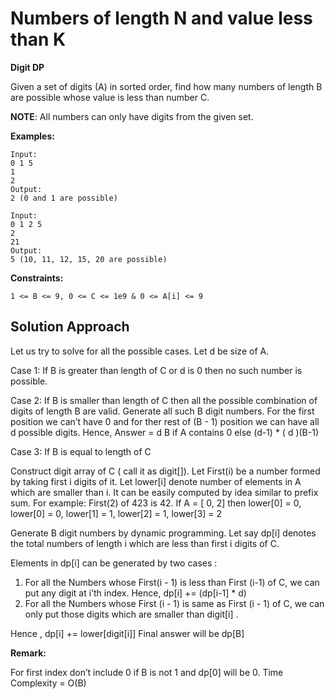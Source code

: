 # Numbers of length N and value less than K

**Digit DP**

Given a set of digits (A) in sorted order, find how many numbers of length B are possible whose value is less than number C.

**NOTE**: All numbers can only have digits from the given set.

**Examples:**

```
Input:
0 1 5
1
2
Output:
2 (0 and 1 are possible)

Input:
0 1 2 5
2
21
Output:
5 (10, 11, 12, 15, 20 are possible)
```

**Constraints:**

`1 <= B <= 9, 0 <= C <= 1e9 & 0 <= A[i] <= 9`

## Solution Approach

Let us try to solve for all the possible cases.
Let d be size of A.

Case 1: If B is greater than length of C or d is 0 then no such number is possible.

Case 2: If B is smaller than length of C then all the possible combination of digits of length B are valid.
Generate all such B digit numbers.
For the first position we can’t have 0 and for ther rest of (B - 1) position we can have all d possible digits.
Hence, Answer = d B if A contains 0 else (d-1) \* ( d )(B-1)

Case 3: If B is equal to length of C

Construct digit array of C ( call it as digit[]).
Let First(i) be a number formed by taking first i digits of it.
Let lower[i] denote number of elements in A which are smaller than i.
It can be easily computed by idea similar to prefix sum.
For example:
First(2) of 423 is 42.
If A = [ 0, 2] then lower[0] = 0, lower[0] = 0, lower[1] = 1, lower[2] = 1, lower[3] = 2

Generate B digit numbers by dynamic programming. Let say dp[i] denotes the total numbers of length i which are less than first i digits of C.

Elements in dp[i] can be generated by two cases :

1. For all the Numbers whose First(i - 1) is less than First (i-1) of C, we can put any digit at i’th index.
   Hence, dp[i] += (dp[i-1] \* d)
2. For all the Numbers whose First (i - 1) is same as First (i - 1) of C, we can only put those digits which are smaller than digit[i] .

Hence , dp[i] += lower[digit[i]]
Final answer will be dp[B]

**Remark:**

For first index don’t include 0 if B is not 1 and dp[0] will be 0.
Time Complexity = O(B)
